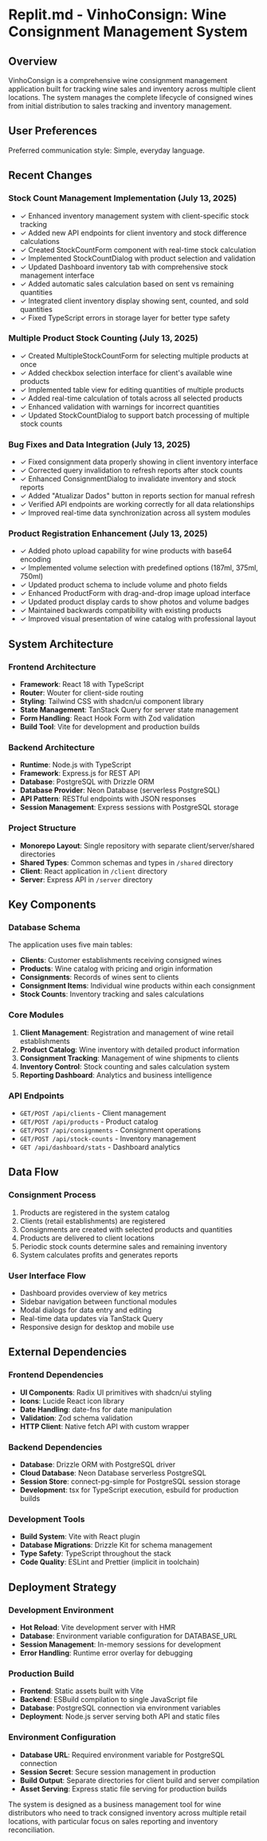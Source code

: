 # Replit.md - VinhoConsign: Wine Consignment Management System

## Overview

VinhoConsign is a comprehensive wine consignment management application built for tracking wine sales and inventory across multiple client locations. The system manages the complete lifecycle of consigned wines from initial distribution to sales tracking and inventory management.

## User Preferences

Preferred communication style: Simple, everyday language.

## Recent Changes

### Stock Count Management Implementation (July 13, 2025)
- ✓ Enhanced inventory management system with client-specific stock tracking
- ✓ Added new API endpoints for client inventory and stock difference calculations
- ✓ Created StockCountForm component with real-time stock calculation
- ✓ Implemented StockCountDialog with product selection and validation
- ✓ Updated Dashboard inventory tab with comprehensive stock management interface
- ✓ Added automatic sales calculation based on sent vs remaining quantities
- ✓ Integrated client inventory display showing sent, counted, and sold quantities
- ✓ Fixed TypeScript errors in storage layer for better type safety

### Multiple Product Stock Counting (July 13, 2025)
- ✓ Created MultipleStockCountForm for selecting multiple products at once
- ✓ Added checkbox selection interface for client's available wine products
- ✓ Implemented table view for editing quantities of multiple products
- ✓ Added real-time calculation of totals across all selected products
- ✓ Enhanced validation with warnings for incorrect quantities
- ✓ Updated StockCountDialog to support batch processing of multiple stock counts

### Bug Fixes and Data Integration (July 13, 2025)
- ✓ Fixed consignment data properly showing in client inventory interface
- ✓ Corrected query invalidation to refresh reports after stock counts
- ✓ Enhanced ConsignmentDialog to invalidate inventory and stock reports
- ✓ Added "Atualizar Dados" button in reports section for manual refresh
- ✓ Verified API endpoints are working correctly for all data relationships
- ✓ Improved real-time data synchronization across all system modules

### Product Registration Enhancement (July 13, 2025)
- ✓ Added photo upload capability for wine products with base64 encoding
- ✓ Implemented volume selection with predefined options (187ml, 375ml, 750ml)
- ✓ Updated product schema to include volume and photo fields
- ✓ Enhanced ProductForm with drag-and-drop image upload interface
- ✓ Updated product display cards to show photos and volume badges
- ✓ Maintained backwards compatibility with existing products
- ✓ Improved visual presentation of wine catalog with professional layout

## System Architecture

### Frontend Architecture
- **Framework**: React 18 with TypeScript
- **Router**: Wouter for client-side routing
- **Styling**: Tailwind CSS with shadcn/ui component library
- **State Management**: TanStack Query for server state management
- **Form Handling**: React Hook Form with Zod validation
- **Build Tool**: Vite for development and production builds

### Backend Architecture
- **Runtime**: Node.js with TypeScript
- **Framework**: Express.js for REST API
- **Database**: PostgreSQL with Drizzle ORM
- **Database Provider**: Neon Database (serverless PostgreSQL)
- **API Pattern**: RESTful endpoints with JSON responses
- **Session Management**: Express sessions with PostgreSQL storage

### Project Structure
- **Monorepo Layout**: Single repository with separate client/server/shared directories
- **Shared Types**: Common schemas and types in `/shared` directory
- **Client**: React application in `/client` directory
- **Server**: Express API in `/server` directory

## Key Components

### Database Schema
The application uses five main tables:
- **Clients**: Customer establishments receiving consigned wines
- **Products**: Wine catalog with pricing and origin information
- **Consignments**: Records of wines sent to clients
- **Consignment Items**: Individual wine products within each consignment
- **Stock Counts**: Inventory tracking and sales calculations

### Core Modules
1. **Client Management**: Registration and management of wine retail establishments
2. **Product Catalog**: Wine inventory with detailed product information
3. **Consignment Tracking**: Management of wine shipments to clients
4. **Inventory Control**: Stock counting and sales calculation system
5. **Reporting Dashboard**: Analytics and business intelligence

### API Endpoints
- `GET/POST /api/clients` - Client management
- `GET/POST /api/products` - Product catalog
- `GET/POST /api/consignments` - Consignment operations
- `GET/POST /api/stock-counts` - Inventory management
- `GET /api/dashboard/stats` - Dashboard analytics

## Data Flow

### Consignment Process
1. Products are registered in the system catalog
2. Clients (retail establishments) are registered
3. Consignments are created with selected products and quantities
4. Products are delivered to client locations
5. Periodic stock counts determine sales and remaining inventory
6. System calculates profits and generates reports

### User Interface Flow
- Dashboard provides overview of key metrics
- Sidebar navigation between functional modules
- Modal dialogs for data entry and editing
- Real-time data updates via TanStack Query
- Responsive design for desktop and mobile use

## External Dependencies

### Frontend Dependencies
- **UI Components**: Radix UI primitives with shadcn/ui styling
- **Icons**: Lucide React icon library
- **Date Handling**: date-fns for date manipulation
- **Validation**: Zod schema validation
- **HTTP Client**: Native fetch API with custom wrapper

### Backend Dependencies
- **Database**: Drizzle ORM with PostgreSQL driver
- **Cloud Database**: Neon Database serverless PostgreSQL
- **Session Store**: connect-pg-simple for PostgreSQL session storage
- **Development**: tsx for TypeScript execution, esbuild for production builds

### Development Tools
- **Build System**: Vite with React plugin
- **Database Migrations**: Drizzle Kit for schema management
- **Type Safety**: TypeScript throughout the stack
- **Code Quality**: ESLint and Prettier (implicit in toolchain)

## Deployment Strategy

### Development Environment
- **Hot Reload**: Vite development server with HMR
- **Database**: Environment variable configuration for DATABASE_URL
- **Session Management**: In-memory sessions for development
- **Error Handling**: Runtime error overlay for debugging

### Production Build
- **Frontend**: Static assets built with Vite
- **Backend**: ESBuild compilation to single JavaScript file
- **Database**: PostgreSQL connection via environment variables
- **Deployment**: Node.js server serving both API and static files

### Environment Configuration
- **Database URL**: Required environment variable for PostgreSQL connection
- **Session Secret**: Secure session management in production
- **Build Output**: Separate directories for client build and server compilation
- **Asset Serving**: Express static file serving for production builds

The system is designed as a business management tool for wine distributors who need to track consigned inventory across multiple retail locations, with particular focus on sales reporting and inventory reconciliation.